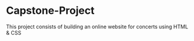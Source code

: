 # Capstone-Project
This project consists of building an online website for concerts using HTML &amp; CSS
